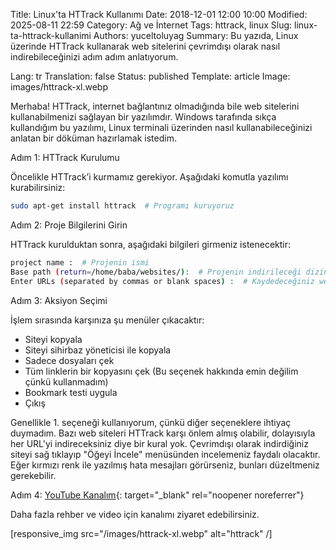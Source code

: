 Title: Linux'ta HTTrack Kullanımı
Date: 2018-12-01 12:00 10:00
Modified: 2025-08-11 22:59
Category: Ağ ve İnternet
Tags: httrack, linux
Slug: linux-ta-httrack-kullanimi
Authors: yuceltoluyag
Summary: Bu yazıda, Linux üzerinde HTTrack kullanarak web sitelerini çevrimdışı olarak nasıl indirebileceğinizi adım adım anlatıyorum.

Lang: tr
Translation: false
Status: published
Template: article
Image: images/httrack-xl.webp

Merhaba! HTTrack, internet bağlantınız olmadığında bile web sitelerini kullanabilmenizi sağlayan bir yazılımdır. Windows tarafında sıkça kullandığım bu yazılımı, Linux terminali üzerinden nasıl kullanabileceğinizi anlatan bir döküman hazırlamak istedim.

Adım 1: HTTrack Kurulumu

Öncelikle HTTrack’i kurmamız gerekiyor. Aşağıdaki komutla yazılımı kurabilirsiniz:

```bash
sudo apt-get install httrack  # Programı kuruyoruz
```

Adım 2: Proje Bilgilerini Girin

HTTrack kurulduktan sonra, aşağıdaki bilgileri girmeniz istenecektir:

```bash
project name :  # Projenin ismi
Base path (return=/home/baba/websites/):  # Projenin indirileceği dizin
Enter URLs (separated by commas or blank spaces) :  # Kaydedeceğiniz websitesinin adresi
```

Adım 3: Aksiyon Seçimi

İşlem sırasında karşınıza şu menüler çıkacaktır:

- Siteyi kopyala
- Siteyi sihirbaz yöneticisi ile kopyala
- Sadece dosyaları çek
- Tüm linklerin bir kopyasını çek (Bu seçenek hakkında emin değilim çünkü kullanmadım)
- Bookmark testi uygula
- Çıkış

Genellikle 1. seçeneği kullanıyorum, çünkü diğer seçeneklere ihtiyaç duymadım. Bazı web siteleri HTTrack karşı önlem almış olabilir, dolayısıyla her URL'yi indireceksiniz diye bir kural yok. Çevrimdışı olarak indirdiğiniz siteyi sağ tıklayıp "Öğeyi İncele" menüsünden incelemeniz faydalı olacaktır. Eğer kırmızı renk ile yazılmış hata mesajları görürseniz, bunları düzeltmeniz gerekebilir.

Adım 4: [YouTube Kanalım](https://www.youtube.com/channel/UCJyK4D5BcoPXjV5T8N8-liA?view_as=subscriber){: target="\_blank" rel="noopener noreferrer"}

Daha fazla rehber ve video için kanalımı ziyaret edebilirsiniz.

[responsive_img src="/images/httrack-xl.webp" alt="httrack" /]
